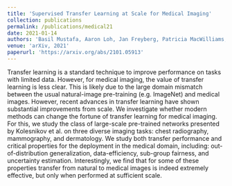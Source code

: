 ```yaml
---
title: 'Supervised Transfer Learning at Scale for Medical Imaging'
collection: publications
permalink: /publications/medical21
date: 2021-01-14
authors: 'Basil Mustafa, Aaron Loh, Jan Freyberg, Patricia MacWilliams, Megan Wilson, Scott Mayer McKinney, Marcin Sieniek, Jim Winkens, Yuan Liu, Peggy Bui, Shruthi Prabhakara, Umesh Telang, Alan Karthikesalingam, Neil Houlsby, Vivek Natarajan'
venue: 'arXiv, 2021'
paperurl: 'https://arxiv.org/abs/2101.05913'
---
```


Transfer learning is a standard technique to improve performance on tasks with limited data. However, for medical imaging, the value of transfer learning is less clear. This is likely due to the large domain mismatch between the usual natural-image pre-training (e.g. ImageNet) and medical images. However, recent advances in transfer learning have shown substantial improvements from scale. We investigate whether modern methods can change the fortune of transfer learning for medical imaging. For this, we study the class of large-scale pre-trained networks presented by Kolesnikov et al. on three diverse imaging tasks: chest radiography, mammography, and dermatology. We study both transfer performance and critical properties for the deployment in the medical domain, including: out-of-distribution generalization, data-efficiency, sub-group fairness, and uncertainty estimation. Interestingly, we find that for some of these properties transfer from natural to medical images is indeed extremely effective, but only when performed at sufficient scale.

